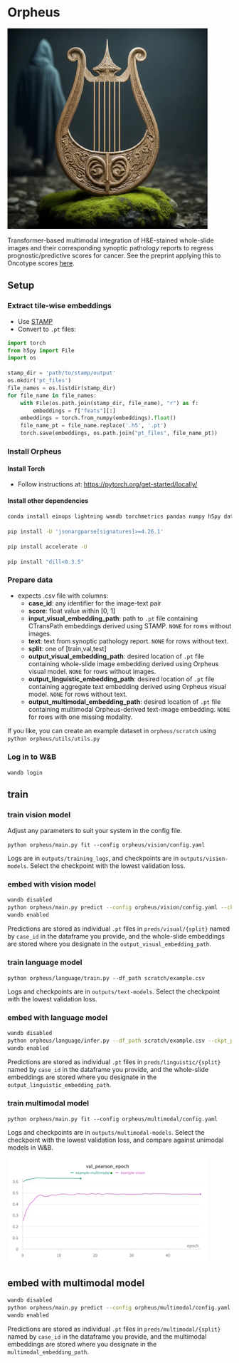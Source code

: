 # Orpheus

<img src="lyre.jpeg" alt="lyre" width="450"/>

Transformer-based multimodal integration of H&E-stained whole-slide images and their corresponding synoptic pathology reports to regress prognostic/predictive scores for cancer. See the preprint applying this to Oncotype scores [here]().

## Setup
### Extract tile-wise embeddings 
- Use [STAMP](https://github.com/KatherLab/STAMP)
- Convert to `.pt` files:
```python
import torch
from h5py import File
import os

stamp_dir = 'path/to/stamp/output'
os.mkdir('pt_files')
file_names = os.listdir(stamp_dir)  
for file_name in file_names:
    with File(os.path.join(stamp_dir, file_name), "r") as f:
        embeddings = f["feats"][:]
    embeddings = torch.from_numpy(embeddings).float()
    file_name_pt = file_name.replace('.h5', '.pt')
    torch.save(embeddings, os.path.join("pt_files", file_name_pt))
```
### Install Orpheus

#### Install Torch
- Follow instructions at: https://pytorch.org/get-started/locally/

#### Install other dependencies
```bash
conda install einops lightning wandb torchmetrics pandas numpy h5py datasets transformers evaluate scipy scikit-learn seaborn matplotlib statsmodels -c huggingface -c conda-forge

pip install -U 'jsonargparse[signatures]>=4.26.1'

pip install accelerate -U

pip install "dill<0.3.5"
```

### Prepare data
- expects .csv file with columns:
    - **case_id**: any identifier for the image-text pair
    - **score**: float value within [0, 1]
    - **input_visual_embedding_path**: path to `.pt` file containing CTransPath embeddings derived using STAMP. `NONE` for rows without images.
    - **text**: text from synoptic pathology report. `NONE` for rows without text.
    - **split**: one of [train,val,test]
    - **output_visual_embedding_path**: desired location of `.pt` file containing whole-slide image embedding derived using Orpheus visual model. `NONE` for rows without images.
    - **output_linguistic_embedding_path**: desired location of `.pt` file containing aggregate text embedding derived using Orpheus visual model. `NONE` for rows without text.
    - **output_multimodal_embedding_path**: desired location of `.pt` file containing multimodal Orpheus-derived text-image embedding. `NONE` for rows with one missing modality.

If you like, you can create an example dataset in `orpheus/scratch` using `python orpheus/utils/utils.py`

### Log in to W&B
`wandb login`

## train

### train vision model
Adjust any parameters to suit your system in the config file.

`python orpheus/main.py fit --config orpheus/vision/config.yaml`

Logs are in `outputs/training_logs`, and checkpoints are in `outputs/vision-models`. Select the checkpoint with the lowest validation loss.

### embed with vision model
```bash
wandb disabled
python orpheus/main.py predict --config orpheus/vision/config.yaml --ckpt_path outputs/vision-models/{best_model}.ckpt
wandb enabled
```

Predictions are stored as individual `.pt` files in `preds/visual/{split}` named by `case_id` in the dataframe you provide, and the whole-slide embeddings are stored where you designate in the `output_visual_embedding_path`.

### train language model
`python orpheus/language/train.py --df_path scratch/example.csv`

Logs and checkpoints are in `outputs/text-models`. Select the checkpoint with the lowest validation loss.

### embed with language model
```bash
wandb disabled
python orpheus/language/infer.py --df_path scratch/example.csv --ckpt_path outputs/text-models/{best_model}
wandb enabled
```
Predictions are stored as individual `.pt` files in `preds/linguistic/{split}` named by `case_id` in the dataframe you provide, and the whole-slide embeddings are stored where you designate in the `output_linguistic_embedding_path`.

### train multimodal model
`python orpheus/main.py fit --config orpheus/multimodal/config.yaml`

Logs and checkpoints are in `outputs/multimodal-models`. Select the checkpoint with the lowest validation loss, and compare against unimodal models in W&B.

<img src="wnb_chart.png" width="450"/>


## embed with multimodal model
```bash
wandb disabled
python orpheus/main.py predict --config orpheus/multimodal/config.yaml --ckpt_path outputs/multimodal-models/{best_model}.ckpt
wandb enabled
```

Predictions are stored as individual `.pt` files in `preds/multimodal/{split}` named by `case_id` in the dataframe you provide, and the multimodal embeddings are stored where you designate in the `multimodal_embedding_path`.